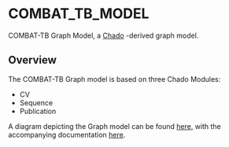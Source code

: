 # COMBAT_TB_MODEL

COMBAT-TB Graph Model, a [Chado](https://github.com/GMOD/Chado) -derived graph model.

## Overview

The COMBAT-TB Graph model is based on three Chado Modules:

* CV
* Sequence
* Publication

A diagram depicting the Graph model can be found [here,](docs/chado_graph_model_draft.jpg) with the accompanying documentation [here](docs/genome_annotation_model.md).
